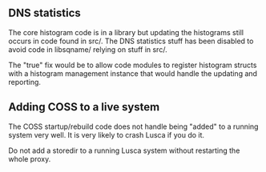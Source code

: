## DNS statistics ##

The core histogram code is in a library but updating the histograms still occurs in code found in src/.  The DNS statistics stuff has been disabled to avoid code in libsqname/ relying on stuff in src/.

The "true" fix would be to allow code modules to register histogram structs with a histogram management instance that would handle the updating and reporting.

## Adding COSS to a live system ##

The COSS startup/rebuild code does not handle being "added" to a running system very well. It is very likely to crash Lusca if you do it.

Do not add a storedir to a running Lusca system without restarting the whole proxy.